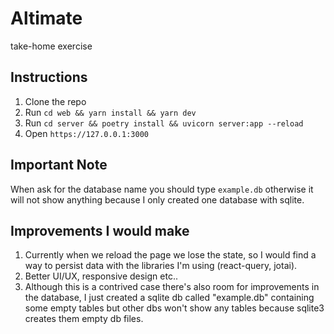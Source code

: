 # Altimate
take-home exercise

## Instructions

1. Clone the repo
1. Run `cd web && yarn install && yarn dev`
1. Run `cd server && poetry install && uvicorn server:app --reload`
1. Open `https://127.0.0.1:3000`

## Important Note

When ask for the database name you should type `example.db` otherwise it will not show anything because I only created one database with sqlite.


## Improvements I would make

1. Currently when we reload the page we lose the state, so I would find a way to persist data with the libraries I'm using (react-query, jotai).
1. Better UI/UX, responsive design etc..
1. Although this is a contrived case there's also room for improvements in the database, I just created a sqlite db called "example.db" containing some empty tables but other dbs won't show any tables because sqlite3 creates them empty db files.
